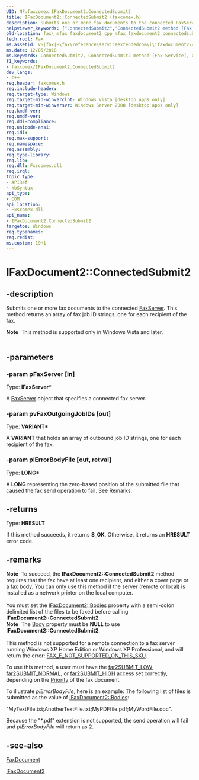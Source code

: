 ```yaml
---
UID: NF:faxcomex.IFaxDocument2.ConnectedSubmit2
title: IFaxDocument2::ConnectedSubmit2 (faxcomex.h)
description: Submits one or more fax documents to the connected FaxServer.
helpviewer_keywords: ["ConnectedSubmit2","ConnectedSubmit2 method [Fax Service]","ConnectedSubmit2 method [Fax Service]","IFaxDocument2 interface","IFaxDocument2 interface [Fax Service]","ConnectedSubmit2 method","IFaxDocument2.ConnectedSubmit2","IFaxDocument2::ConnectedSubmit2","_mfax_faxdocument2.connectedsubmit2","fax._mfax_faxdocument2_connectedsubmit2","fax._mfax_faxdocument2_cpp_mfax_faxdocument2_connectedsubmit2_cpp","faxcomex/IFaxDocument2::ConnectedSubmit2"]
old-location: fax\_mfax_faxdocument2_cpp_mfax_faxdocument2_connectedsubmit2_cpp.htm
tech.root: Fax
ms.assetid: VS|fax|~\fax\reference\serviceextendedcom\i\ifaxdocument2\connectedsubmit2.htm
ms.date: 12/05/2018
ms.keywords: ConnectedSubmit2, ConnectedSubmit2 method [Fax Service], ConnectedSubmit2 method [Fax Service],IFaxDocument2 interface, IFaxDocument2 interface [Fax Service],ConnectedSubmit2 method, IFaxDocument2.ConnectedSubmit2, IFaxDocument2::ConnectedSubmit2, _mfax_faxdocument2.connectedsubmit2, fax._mfax_faxdocument2_connectedsubmit2, fax._mfax_faxdocument2_cpp_mfax_faxdocument2_connectedsubmit2_cpp, faxcomex/IFaxDocument2::ConnectedSubmit2
f1_keywords:
- faxcomex/IFaxDocument2.ConnectedSubmit2
dev_langs:
- c++
req.header: faxcomex.h
req.include-header: 
req.target-type: Windows
req.target-min-winverclnt: Windows Vista [desktop apps only]
req.target-min-winversvr: Windows Server 2008 [desktop apps only]
req.kmdf-ver: 
req.umdf-ver: 
req.ddi-compliance: 
req.unicode-ansi: 
req.idl: 
req.max-support: 
req.namespace: 
req.assembly: 
req.type-library: 
req.lib: 
req.dll: Fxscomex.dll
req.irql: 
topic_type:
- APIRef
- kbSyntax
api_type:
- COM
api_location:
- Fxscomex.dll
api_name:
- IFaxDocument2.ConnectedSubmit2
targetos: Windows
req.typenames: 
req.redist: 
ms.custom: 19H1
---
```


# IFaxDocument2::ConnectedSubmit2


## -description


Submits one or more fax documents to the connected <a href="https://docs.microsoft.com/previous-versions/windows/desktop/fax/-mfax-faxserver">FaxServer</a>. This method returns an array of fax job ID strings, one for each recipient of the fax.


<div class="alert"><b>Note</b>  This method is supported only in Windows Vista and later.</div><div> </div>

## -parameters




### -param pFaxServer [in]

Type: <b>IFaxServer*</b>

A <a href="https://docs.microsoft.com/previous-versions/windows/desktop/fax/-mfax-faxserver">FaxServer</a> object that specifies a connected fax server.


### -param pvFaxOutgoingJobIDs [out]

Type: <b>VARIANT*</b>

A <b>VARIANT</b> that holds an array of outbound job ID strings, one for each recipient of the fax.


### -param plErrorBodyFile [out, retval]

Type: <b>LONG*</b>

A <b>LONG</b> representing the zero-based position of the submitted file that caused the fax send operation to fail. See Remarks.


## -returns



Type: <b>HRESULT</b>

If this method succeeds, it returns <b xmlns:loc="http://microsoft.com/wdcml/l10n">S_OK</b>. Otherwise, it returns an <b xmlns:loc="http://microsoft.com/wdcml/l10n">HRESULT</b> error code.




## -remarks



<div class="alert"><b>Note</b>  To succeed, the <b>IFaxDocument2::ConnectedSubmit2</b> method requires that the fax have at least one recipient, and either a cover page or a fax body. You can only use this method if the server (remote or local) is installed as a network printer on the local computer.</div>
<div> </div>
You must set the <a href="https://docs.microsoft.com/previous-versions/windows/desktop/fax/-mfax-faxdocument2-bodies-vb">IFaxDocument2::Bodies</a> property with a semi-colon delimited list of the files to be faxed before calling <b>IFaxDocument2::ConnectedSubmit2</b>. 



<div class="alert"><b>Note</b>  The <a href="https://docs.microsoft.com/previous-versions/windows/desktop/fax/-mfax-faxdocument-body-vb">Body</a> property must be <b>NULL</b> to use <b>IFaxDocument2::ConnectedSubmit2</b>.</div>
<div> </div>
This method is not supported for a remote connection to a fax server running Windows XP Home Edition or Windows XP Professional, and will return the error: <a href="https://docs.microsoft.com/previous-versions/windows/desktop/fax/-mfax-fax-error-codes">FAX_E_NOT_SUPPORTED_ON_THIS_SKU</a>.

To use this method, a user must have the <a href="https://docs.microsoft.com/previous-versions/windows/desktop/api/faxcomex/ne-faxcomex-fax_access_rights_enum_2">far2SUBMIT_LOW</a>, <a href="https://docs.microsoft.com/previous-versions/windows/desktop/api/faxcomex/ne-faxcomex-fax_access_rights_enum_2">far2SUBMIT_NORMAL</a>, or <a href="https://docs.microsoft.com/previous-versions/windows/desktop/api/faxcomex/ne-faxcomex-fax_access_rights_enum_2">far2SUBMIT_HIGH</a> access set correctly, depending on the <a href="https://docs.microsoft.com/previous-versions/windows/desktop/fax/-mfax-faxdocument-priority-vb">Priority</a> of the fax document.

To illustrate <i>plErrorBodyFile</i>, here is an example: The following list of files is submitted as the value of <a href="https://docs.microsoft.com/previous-versions/windows/desktop/fax/-mfax-faxdocument2-bodies-vb">IFaxDocument2::Bodies</a>:

"MyTextFile.txt;AnotherTextFile.txt;MyPDFfile.pdf;MyWordFile.doc".

Because the "*.pdf" extension is not supported, the send operation will fail and <i>plErrorBodyFile</i> will return as 2.




## -see-also




<a href="https://docs.microsoft.com/previous-versions/windows/desktop/fax/-mfax-faxdocument">FaxDocument</a>



<a href="https://docs.microsoft.com/previous-versions/windows/desktop/api/faxcomex/nn-faxcomex-ifaxdocument2">IFaxDocument2</a>
 

 

